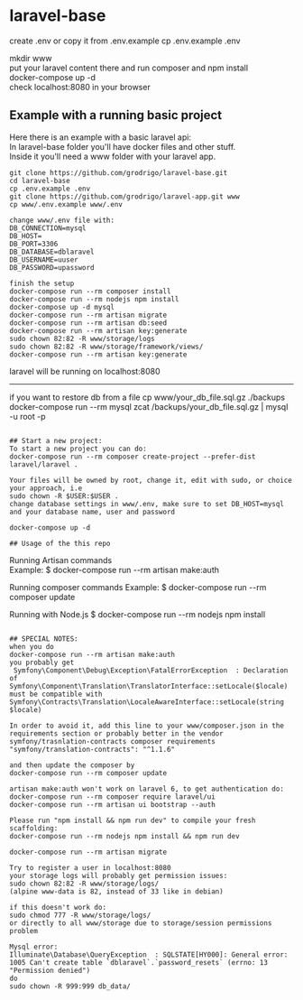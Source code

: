 # laravel-base
create .env or copy it from .env.example
cp .env.example .env

mkdir www  
put your laravel content there and run composer and npm install  
docker-compose up -d  
check localhost:8080 in your browser  

## Example with a running basic project
Here there is an example with a basic laravel api:  
In laravel-base folder you'll have docker files and other stuff.  
Inside it you'll need a www folder with your laravel app.
```
git clone https://github.com/grodrigo/laravel-base.git
cd laravel-base
cp .env.example .env
git clone https://github.com/grodrigo/laravel-app.git www
cp www/.env.example www/.env
```

```
change www/.env file with:
DB_CONNECTION=mysql
DB_HOST=
DB_PORT=3306
DB_DATABASE=dblaravel
DB_USERNAME=uuser
DB_PASSWORD=upassword
```

```
finish the setup
docker-compose run --rm composer install
docker-compose run --rm nodejs npm install
docker-compose up -d mysql
docker-compose run --rm artisan migrate
docker-compose run --rm artisan db:seed
docker-compose run --rm artisan key:generate
sudo chown 82:82 -R www/storage/logs
sudo chown 82:82 -R www/storage/framework/views/
docker-compose run --rm artisan key:generate
```

laravel will be running on localhost:8080  

---------------
if you want to restore db from a file
cp www/your_db_file.sql.gz ./backups
docker-compose run --rm mysql zcat /backups/your_db_file.sql.gz | mysql -u root -p
```

## Start a new project:
To start a new project you can do:  
docker-compose run --rm composer create-project --prefer-dist laravel/laravel .

Your files will be owned by root, change it, edit with sudo, or choice your approach, i.e  
sudo chown -R $USER:$USER .  
change database settings in www/.env, make sure to set DB_HOST=mysql and your database name, user and password  

docker-compose up -d

## Usage of the this repo
```
Running Artisan commands  
Example:
$ docker-compose run --rm artisan make:auth

Running composer commands
Example:
$ docker-compose run --rm composer update

Running with Node.js
$ docker-compose run --rm nodejs npm install
```

## SPECIAL NOTES:
when you do  
docker-compose run --rm artisan make:auth  
you probably get 
 Symfony\Component\Debug\Exception\FatalErrorException  : Declaration of Symfony\Component\Translation\TranslatorInterface::setLocale($locale) must be compatible with Symfony\Contracts\Translation\LocaleAwareInterface::setLocale(string $locale)

In order to avoid it, add this line to your www/composer.json in the requirements section or probably better in the vendor symfony/trasnlation-contracts composer requirements  
"symfony/translation-contracts": "^1.1.6"

and then update the composer by  
docker-compose run --rm composer update

artisan make:auth won't work on laravel 6, to get authentication do:  
docker-compose run --rm composer require laravel/ui  
docker-compose run --rm artisan ui bootstrap --auth  

Please run "npm install && npm run dev" to compile your fresh scaffolding:  
docker-compose run --rm nodejs npm install && npm run dev

docker-compose run --rm artisan migrate  

Try to register a user in localhost:8080  
your storage logs will probably get permission issues:  
sudo chown 82:82 -R www/storage/logs/  
(alpine www-data is 82, instead of 33 like in debian)

if this doesn't work do:  
sudo chmod 777 -R www/storage/logs/  
or directly to all www/storage due to storage/session permissions problem

Mysql error:
Illuminate\Database\QueryException  : SQLSTATE[HY000]: General error: 1005 Can't create table `dblaravel`.`password_resets` (errno: 13 "Permission denied")  
do  
sudo chown -R 999:999 db_data/


